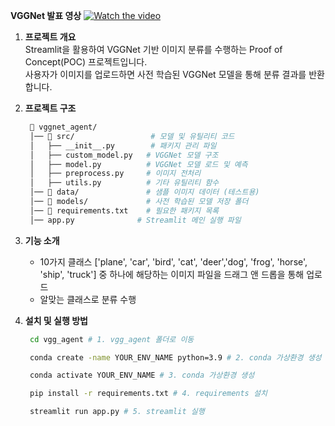 **VGGNet 발표 영상**
[![Watch the video](https://img.youtube.com/vi/Tj5xxUjR_bQ/0.jpg)](https://youtu.be/5jeWxRjBtSQ)

1. **프로젝트 개요**  
   Streamlit을 활용하여 VGGNet 기반 이미지 분류를 수행하는 Proof of Concept(POC) 프로젝트입니다.  
사용자가 이미지를 업로드하면 사전 학습된 VGGNet 모델을 통해 분류 결과를 반환합니다.   

2. **프로젝트 구조**  
   ```bash
    📂 vggnet_agent/
    │── 📂 src/                 # 모델 및 유틸리티 코드
    │   ├── __init__.py        # 패키지 관리 파일
    │   ├── custom_model.py   # VGGNet 모델 구조
    │   ├── model.py          # VGGNet 모델 로드 및 예측
    │   ├── preprocess.py     # 이미지 전처리
    │   ├── utils.py          # 기타 유틸리티 함수
    │── 📂 data/               # 샘플 이미지 데이터 (테스트용)
    │── 📂 models/             # 사전 학습된 모델 저장 폴더
    │── 📂 requirements.txt    # 필요한 패키지 목록
    │── app.py              # Streamlit 메인 실행 파일

   ``` 

3. **기능 소개**  
   - 10가지 클래스 ['plane', 'car', 'bird', 'cat', 'deer','dog', 'frog', 'horse', 'ship', 'truck'] 중 하나에 해당하는 이미지 파일을 드래그 앤 드롭을 통해 업로드
   - 알맞는 클래스로 분류 수행

4. **설치 및 실행 방법**  
   ```bash
    cd vgg_agent # 1. vgg_agent 폴더로 이동 

    conda create -name YOUR_ENV_NAME python=3.9 # 2. conda 가상환경 생성
   
    conda activate YOUR_ENV_NAME # 3. conda 가상환경 생성

    pip install -r requirements.txt # 4. requirements 설치 

    streamlit run app.py # 5. streamlit 실행
   ```
